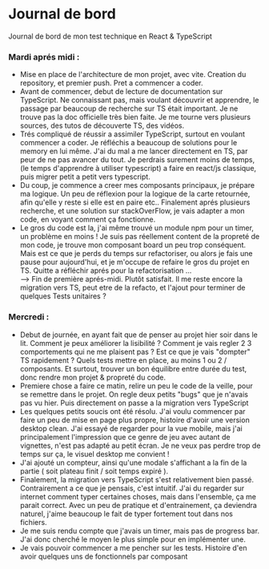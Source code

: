 # Journal de bord

Journal de bord de mon test technique en React & TypeScript

### Mardi aprés midi :

- Mise en place de l'architecture de mon projet, avec vite. Creation du repository, et premier push. Pret a commencer a coder.
- Avant de commencer, debut de lecture de documentation sur TypeScript. Ne connaissant pas, mais voulant découvrir et apprendre, le passage par beaucoup de recherche sur TS était important. Je ne trouve pas la doc officielle très bien faite. Je me tourne vers plusieurs sources, des tutos de découverte TS, des vidéos.
- Trés compliqué de réussir a assimiler TypeScript, surtout en voulant commencer a coder. Je réfléchis a beaucoup de solutions pour le memory en lui même. J'ai du mal a me lancer directement en TS, par peur de ne pas avancer du tout. Je perdrais surement moins de temps, (le temps d'apprendre à utiliser typescript) a faire en react/js classique, puis migrer petit a petit vers typescript.
- Du coup, je commence a creer mes composants principaux, je prépare ma logique. Un peu de réflexion pour la logique de la carte retournée, afin qu'elle y reste si elle est en paire etc.. Finalement aprés plusieurs recherche, et une solution sur stackOverFlow, je vais adapter a mon code, en voyant comment ça fonctionne.
- Le gros du code est la, j'ai même trouvé un module npm pour un timer, un problème en moins ! Je suis pas réellement content de la propreté de mon code, je trouve mon composant board un peu trop conséquent. Mais est ce que je perds du temps sur refactoriser, ou alors je fais une pause pour aujourd'hui, et je m'occupe de refaire le gros du projet en TS. Quitte a réfléchir aprés pour la refactorisation ...  
  --> Fin de première aprés-midi. Plutôt satisfait. Il me reste encore la migration vers TS, peut etre de la refacto, et l'ajout pour terminer de quelques Tests unitaires ?

### Mercredi :

- Debut de journée, en ayant fait que de penser au projet hier soir dans le lit. Comment je peux améliorer la lisibilité ? Comment je vais regler 2 3 comportements qui ne me plaisent pas ? Est ce que je vais "dompter" TS rapidement ? Quels tests mettre en place, au moins 1 ou 2 / composants. Et surtout, trouver un bon équilibre entre durée du test, donc rendre mon projet & propreté du code.
- Premiere chose a faire ce matin, relire un peu le code de la veille, pour se remettre dans le projet. On regle deux petits "bugs" que je n'avais pas vu hier. Puis directement on passe a la migration vers TypeScript
- Les quelques petits soucis ont été résolu. J'ai voulu commencer par faire un peu de mise en page plus propre, histoire d'avoir une version desktop clean. J'ai essayé de regarder pour la vue mobile, mais j'ai principalement l'impression que ce genre de jeu avec autant de vignettes, n'est pas adapté au petit écran. Je ne veux pas perdre trop de temps sur ça, le visuel desktop me convient !
- J'ai ajouté un compteur, ainsi qu'une modale s'affichant a la fin de la partie ( soit plateau finit / soit temps expiré ).
- Finalement, la migration vers TypeScript s'est relativement bien passé. Contrairement a ce que je pensais, c'est intuitif. J'ai du regarder sur internet comment typer certaines choses, mais dans l'ensemble, ça me parait correct. Avec un peu de pratique et d'entrainement, ça deviendra naturel, j'aime beaucoup le fait de typer fortement tout dans nos fichiers.
- Je me suis rendu compte que j'avais un timer, mais pas de progress bar. J'ai donc cherché le moyen le plus simple pour en implémenter une.
- Je vais pouvoir commencer a me pencher sur les tests. Histoire d'en avoir quelques uns de fonctionnels par composant
